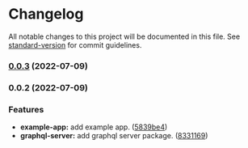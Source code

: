 # Changelog

All notable changes to this project will be documented in this file. See [standard-version](https://github.com/conventional-changelog/standard-version) for commit guidelines.

### [0.0.3](https://github.com/roam-oss/full-stack-cloudflare/compare/v0.0.2...v0.0.3) (2022-07-09)

### 0.0.2 (2022-07-09)


### Features

* **example-app:** add example app. ([5839be4](https://github.com/roam-oss/full-stack-cloudflare/commit/5839be40d1ee4d2e2ee8e4faf07f567bcf87720e))
* **graphql-server:** add graphql server package. ([8331169](https://github.com/roam-oss/full-stack-cloudflare/commit/83311695a198d2a1061826b4cb910f543bbc10dd))
